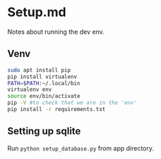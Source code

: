 # Setup.md
Notes about running the dev env.

## Venv
```bash
sudo apt install pip
pip install virtualenv
PATH=$PATH:~/.local/bin
virtualenv env
source env/bin/activate
pip -V #to check that we are in the 'env'
pip install -r requirements.txt
```

## Setting up sqlite

Run `python setup_database.py` from app directory.
